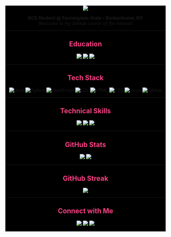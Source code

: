
<div align="center" style="background-color: black">
<!-- Header Banner -->
<p align="center">
  <img src="https://capsule-render.vercel.app/api?type=waving&height=350&color=0:0d1117,50:ff4081,100:0d1117&text=Hi%20I'm%20Ryan&stroke=000&fontColor=ff4081&textBg=false&rotate=0&strokeWidth=2&fontSize=110&reversal=false&fontAlignY=50" />
</p>

<p align="center">
  <b>BCS Student @ Farmingdale State • Ronkonkoma, NY</b><br>
  <i>Welcome to my GitHub corner of the internet</i>
</p>


---

<h2 style="color:#ff4081;">Education</h2>
<p align="center">
    <img src="https://readme-typing-svg.demolab.com?font=Fira+Code&weight=500&pause=1000&color=FFFFFF&center=true&width=800&lines=Farmingdale+State+College%2C+NY&background=&background=ff408122" />
    <img src="https://readme-typing-svg.demolab.com?font=Fira+Code&weight=500&pause=1000&color=FFFFFF&center=true&width=800&lines=Aug+2023+-+May+2027&background=&background=ff408122" />
    <img src="https://readme-typing-svg.demolab.com?font=Fira+Code&weight=500&pause=1000&color=FFFFFF&center=true&width=800&lines=B.S.+in+Computer+Programming+and+Information+Systems&background=&background=ff408122"/> 
</p>





---


<h2 style="color:#ff4081;">Tech Stack</h2>

![Java](https://img.shields.io/badge/Java-black?style=flat&logo=java&logoColor=ff4081)
![Python](https://img.shields.io/badge/Python-black?style=flat&logo=python&logoColor=ff4081)
![JavaScript](https://img.shields.io/badge/JavaScript-black?style=flat&logo=javascript&logoColor=ff4081)
![SQL](https://img.shields.io/badge/SQL-black?style=flat&logo=postgresql&logoColor=ff4081)
![HTML](https://img.shields.io/badge/HTML5-black?style=flat&logo=html5&logoColor=ff4081)
![CSS](https://img.shields.io/badge/CSS3-black?style=flat&logo=css3&logoColor=ff4081)
![Linux](https://img.shields.io/badge/Linux-black?style=flat&logo=linux&logoColor=ff4081)
![GitHub](https://img.shields.io/badge/GitHub-black?style=flat&logo=github&logoColor=ff4081)






---

<h2 style="color:#ff4081;">Technical Skills</h2>

<p align="center">
    <img src="https://readme-typing-svg.demolab.com?font=Fira+Code&weight=500&pause=5000&color=FFFFFF&center=true&width=800&lines=Java%2C+Python%2C+JavaScript%2C+SQL%2C+HTML%2FCSS&background=ff408122" />
    <img src="https://readme-typing-svg.demolab.com?font=Fira+Code&weight=500&pause=5000&color=FFFFFF&center=true&width=800&lines=Object-Oriented+Programming%2C+GUI+design%2C+Problem+Solving&background=ff408122" />
    <img src="https://readme-typing-svg.demolab.com?font=Fira+Code&weight=500&pause=5000&color=FFFFFF&center=true&width=800&lines=Git%2C+IntelliJ+IDEA%2C+VS+Code%2C+Excel%2C+Access%2C+Linux%2FUnix&background=ff408122"/>
</p>

---


<h2 style="color:#ff4081;">GitHub Stats</h2>

<div align="center">
  <img src="https://github-readme-stats.vercel.app/api?username=ryguy0601&show_icons=true&theme=tokyonight&title_color=ff4081&icon_color=ff4081" />
  <img src="https://github-readme-stats.vercel.app/api/top-langs/?username=ryguy0601&layout=compact&theme=tokyonight&title_color=ff4081" />
</div>

---

<h2 style="color:#ff4081;">GitHub Streak</h2>

<p align="center">
  <img src="https://github-readme-streak-stats.herokuapp.com/?user=ryguy0601&theme=tokyonight&ring=ff4081&fire=ff4081&currStreakLabel=ff4081" />
</p>

---

<h2 style="color:#ff4081;">Connect with Me</h2>

<p align="center">
  <a href="mailto:ryan.cuccu@gmail.com"><img src="https://img.shields.io/badge/Gmail-ff4081?style=for-the-badge&logo=gmail&logoColor=white" /></a>
  <a href="https://www.linkedin.com/in/ryan-cuccurullo-48b242261/"><img src="https://img.shields.io/badge/LinkedIn-ff4081?style=for-the-badge&logo=linkedin&logoColor=white" /></a>
  <a href="https://github.com/ryguy0601"><img src="https://img.shields.io/badge/GitHub-ff4081?style=for-the-badge&logo=github&logoColor=white" /></a>
</p>

---


</div>
